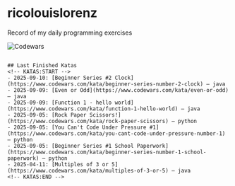 # ricolouislorenz
Record of my daily programming exercises

![Codewars](https://www.codewars.com/users/ricolouislorenz/badges/large?theme=light)
``` :contentReference[oaicite:6]{index=6}

## Last Finished Katas
<!-- KATAS:START -->
- 2025-09-10: [Beginner Series #2 Clock](https://www.codewars.com/kata/beginner-series-number-2-clock) — java
- 2025-09-09: [Even or Odd](https://www.codewars.com/kata/even-or-odd) — java
- 2025-09-09: [Function 1 - hello world](https://www.codewars.com/kata/function-1-hello-world) — java
- 2025-09-05: [Rock Paper Scissors!](https://www.codewars.com/kata/rock-paper-scissors) — python
- 2025-09-05: [You Can't Code Under Pressure #1](https://www.codewars.com/kata/you-cant-code-under-pressure-number-1) — python
- 2025-09-05: [Beginner Series #1 School Paperwork](https://www.codewars.com/kata/beginner-series-number-1-school-paperwork) — python
- 2025-04-11: [Multiples of 3 or 5](https://www.codewars.com/kata/multiples-of-3-or-5) — java
<!-- KATAS:END -->

